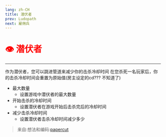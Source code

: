 ```yaml
---
lang: zh-CH
title: 潜伏者
prev: Ludopath
next: 雇佣兵
---
```


# <font color=red>👁️ <b>潜伏者</b></font> <Badge text="Killing" type="tip" vertical="middle"/>

***

作为潜伏者，您可以跳进管道来减少你的击杀冷却时间 在您杀死一名玩家后，你的击杀冷却时间会重置为原始值(房主设定的cd??? 不知道了)

- 最大数量
  - 设置游戏中潜伏者的最大数量
- 开始击杀的冷却时间
  - 设置潜伏者在游戏开始后击杀完后的冷却时间
- 减少击杀冷却时间
  - 设置潜伏者击杀冷却时间减少多少

> 来自:想法和编码:[papercut](https://github.com/lars-wu)
